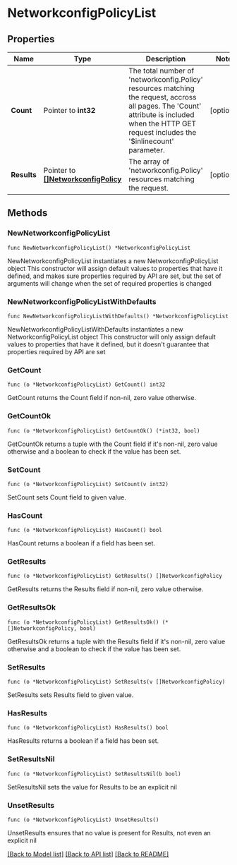 # NetworkconfigPolicyList

## Properties

Name | Type | Description | Notes
------------ | ------------- | ------------- | -------------
**Count** | Pointer to **int32** | The total number of &#39;networkconfig.Policy&#39; resources matching the request, accross all pages. The &#39;Count&#39; attribute is included when the HTTP GET request includes the &#39;$inlinecount&#39; parameter. | [optional] 
**Results** | Pointer to [**[]NetworkconfigPolicy**](NetworkconfigPolicy.md) | The array of &#39;networkconfig.Policy&#39; resources matching the request. | [optional] 

## Methods

### NewNetworkconfigPolicyList

`func NewNetworkconfigPolicyList() *NetworkconfigPolicyList`

NewNetworkconfigPolicyList instantiates a new NetworkconfigPolicyList object
This constructor will assign default values to properties that have it defined,
and makes sure properties required by API are set, but the set of arguments
will change when the set of required properties is changed

### NewNetworkconfigPolicyListWithDefaults

`func NewNetworkconfigPolicyListWithDefaults() *NetworkconfigPolicyList`

NewNetworkconfigPolicyListWithDefaults instantiates a new NetworkconfigPolicyList object
This constructor will only assign default values to properties that have it defined,
but it doesn't guarantee that properties required by API are set

### GetCount

`func (o *NetworkconfigPolicyList) GetCount() int32`

GetCount returns the Count field if non-nil, zero value otherwise.

### GetCountOk

`func (o *NetworkconfigPolicyList) GetCountOk() (*int32, bool)`

GetCountOk returns a tuple with the Count field if it's non-nil, zero value otherwise
and a boolean to check if the value has been set.

### SetCount

`func (o *NetworkconfigPolicyList) SetCount(v int32)`

SetCount sets Count field to given value.

### HasCount

`func (o *NetworkconfigPolicyList) HasCount() bool`

HasCount returns a boolean if a field has been set.

### GetResults

`func (o *NetworkconfigPolicyList) GetResults() []NetworkconfigPolicy`

GetResults returns the Results field if non-nil, zero value otherwise.

### GetResultsOk

`func (o *NetworkconfigPolicyList) GetResultsOk() (*[]NetworkconfigPolicy, bool)`

GetResultsOk returns a tuple with the Results field if it's non-nil, zero value otherwise
and a boolean to check if the value has been set.

### SetResults

`func (o *NetworkconfigPolicyList) SetResults(v []NetworkconfigPolicy)`

SetResults sets Results field to given value.

### HasResults

`func (o *NetworkconfigPolicyList) HasResults() bool`

HasResults returns a boolean if a field has been set.

### SetResultsNil

`func (o *NetworkconfigPolicyList) SetResultsNil(b bool)`

 SetResultsNil sets the value for Results to be an explicit nil

### UnsetResults
`func (o *NetworkconfigPolicyList) UnsetResults()`

UnsetResults ensures that no value is present for Results, not even an explicit nil

[[Back to Model list]](../README.md#documentation-for-models) [[Back to API list]](../README.md#documentation-for-api-endpoints) [[Back to README]](../README.md)


